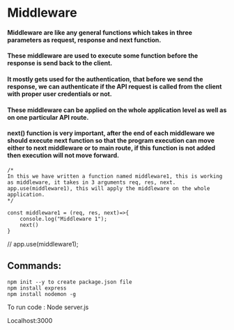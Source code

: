 # Middleware

#### Middleware are like any general functions which takes in three parameters as request, response and next function.
#### These middleware are used to execute some function before the response is send back to the client. 
#### It mostly gets used for the authentication, that before we send the response, we can authenticate if the API request is called from the client with proper user credentials or not.
#### These middleware can be applied on the whole application level as well as on one particular API route.
#### next() function is very important, after the end of each middleware we should execute next function so that the program execution can move either to next middleware or to main route, if this function is not added then execution will not move forward.

    /*
    In this we have written a function named middleware1, this is working as middleware, it takes in 3 arguments req, res, next.
    app.use(middleware1), this will apply the middleware on the whole application.
    */
    
    const middleware1 = (req, res, next)=>{
        console.log("Middleware 1");
        next()
    }

// app.use(middleware1);

## Commands:

    npm init --y to create package.json file
    npm install express
    npm install nodemon -g

To run code :
Node server.js

Localhost:3000
